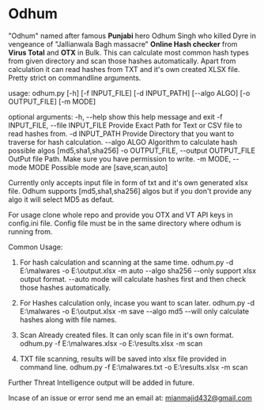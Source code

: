# Odhum
"Odhum" named after famous **Punjabi** hero Odhum Singh who killed Dyre in vengeance of "Jallianwala Bagh massacre"
**Online Hash checker** from **Virus Total** and **OTX** in Bulk. This can calculate most common hash types from given directory and scan those hashes automatically.
Apart from calculation it can read hashes from TXT and it's own created XLSX file. 
Pretty strict on commandline arguments. 

usage: odhum.py [-h] [-f INPUT_FILE] [-d INPUT_PATH] [--algo ALGO]
               [-o OUTPUT_FILE] [-m MODE]

optional arguments:
  -h, --help            show this help message and exit
  -f INPUT_FILE, --file INPUT_FILE
                        Provide Exact Path for Text or CSV file to read hashes
                        from.
  -d INPUT_PATH         Provide Directory that you want to traverse for hash
                        calculation.
  --algo ALGO           Algorithm to calculate hash possible algos
                        [md5,sha1,sha256]
  -o OUTPUT_FILE, --output OUTPUT_FILE
                        OutPut file Path. Make sure you have permission to
                        write.
  -m MODE, --mode MODE  Possible mode are [save,scan,auto]
  
  Currently only accepts input file in form of txt and it's own generated xlsx file. 
  Odhum supports [md5,sha1,sha256] algos but if you don't provide any algo it will select MD5 as defaut.
  
  For usage clone whole repo and provide you OTX and VT API keys in config.ini file. Config file must be in the same directory where odhum is running from. 
  
  Common Usage:
  1. For hash calculation and scanning at the same time.
     odhum.py -d E:\malwares -o E:\output.xlsx -m auto --algo sha256   --only support xlsx output format.
     --auto mode will calculate hashes first and then check those hashes automatically.
     
  2. For Hashes calculation only, incase you want to scan later.
     odhum.py -d E:\malwares -o E:\output.xlsx -m save --algo md5   --will only calculate hashes along with file names. 
     
  3. Scan Already created files. It can only scan file in it's own format.
     odhum.py -f E:\malwares.xlsx -o E:\results.xlsx -m scan
     
 4. TXT file scanning, results will be saved into xlsx file provided in command line.
     odhum.py -f E:\malwares.txt -o E:\results.xlsx -m scan
     
 Further Threat Intelligence output will be added in future.
     
   Incase of an issue or error send me an email at:
   mianmajid432@gmail.com
     
